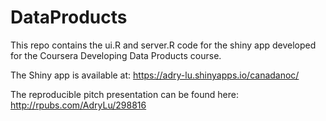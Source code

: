 # DataProducts
This repo contains the ui.R and server.R code for the shiny app developed for the Coursera Developing Data Products course.

The Shiny app is available at:
<https://adry-lu.shinyapps.io/canadanoc/>

The reproducible pitch presentation can be found here:
<http://rpubs.com/AdryLu/298816>
